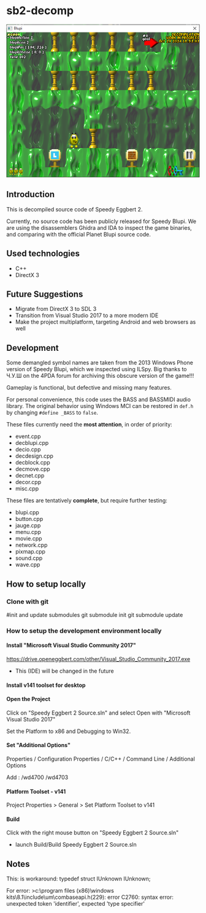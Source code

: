 # sb2-decomp
 ![Decompilation gameplay screenshot from October 29, 2024](screenshot.png)

## Introduction

This is decompiled source code of Speedy Eggbert 2.

Currently, no source code has been publicly released for Speedy Blupi.  We are using the disassemblers Ghidra and IDA to inspect the game binaries, and comparing with the official Planet Blupi source code.

## Used technologies
 
 - C++
 - DirectX 3
 
## Future Suggestions

 - Migrate from DirectX 3 to SDL 3
 - Transition from Visual Studio 2017 to a more modern IDE
 - Make the project multiplatform, targeting Android and web browsers as well

## Development
 Some demangled symbol names are taken from the 2013 Windows Phone version of Speedy Blupi, which we inspected using ILSpy.  Big thanks to Ч.У.Ш on the 4PDA forum for archiving this obscure version of the game!!!
 
 Gameplay is functional, but defective and missing many features.

 For personal convenience, this code uses the BASS and BASSMIDI audio library. The original behavior using Windows MCI can be restored in `def.h` by changing `#define _BASS` to `false`.
 
 These files currently need the **most attention**, in order of priority:
 - event.cpp
 - decblupi.cpp
 - decio.cpp
 - decdesign.cpp
 - decblock.cpp
 - decmove.cpp
 - decnet.cpp
 - decor.cpp
 - misc.cpp

 These files are tentatively **complete**, but require further testing:
 - blupi.cpp
 - button.cpp
 - jauge.cpp
 - menu.cpp
 - movie.cpp
 - network.cpp
 - pixmap.cpp
 - sound.cpp
 - wave.cpp

## How to setup locally

### Clone with git

#init and update submodules
git submodule init
git submodule update

### How to setup the development environment locally

#### Install "Microsoft Visual Studio Community 2017"

https://drive.openeggbert.com/other/Visual_Studio_Community_2017.exe

 - This (IDE) will be changed in the future
 
#### Install v141 toolset for desktop

#### Open the Project

Click on "Speedy Eggbert 2 Source.sln" and select Open with "Microsoft Visual Studio 2017"

Set the Platform to x86 and Debugging to Win32.

#### Set "Additional Options"

Properties / Configuration Properties / C/C++ / Command Line / Additional Options

Add : /wd4700 /wd4703

#### Platform Toolset - v141

Project Properties > General > Set Platform Toolset to v141 

#### Build

Click with the right mouse button on "Speedy Eggbert 2 Source.sln"
 - launch Build/Build Speedy Eggbert 2 Source.sln

## Notes

This: is workaround: typedef struct IUnknown IUnknown;

For error: >c:\program files (x86)\windows kits\8.1\include\um\combaseapi.h(229): error C2760: syntax error: unexpected token 'identifier', expected 'type specifier'